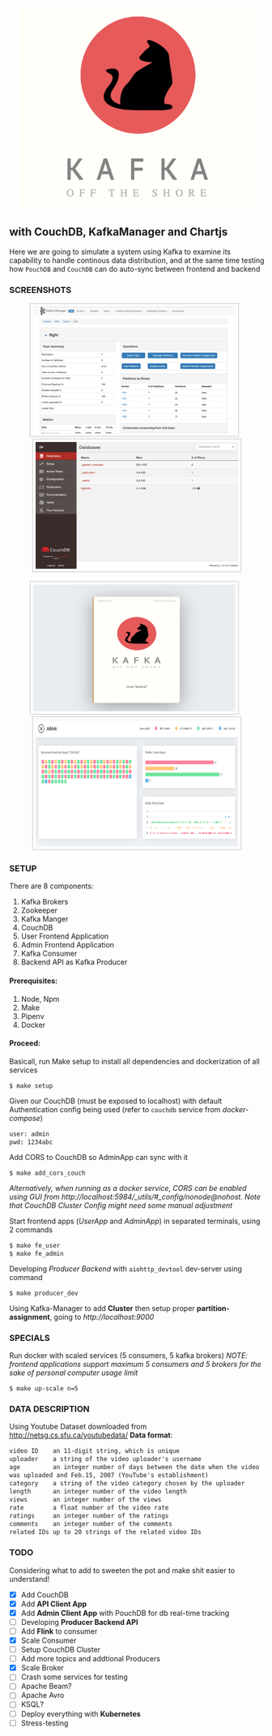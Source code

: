 <p align="center">
  <img width="460" height="400" src="./docs/head_ss.png">
</p>

## with CouchDB, KafkaManager and Chartjs
Here we are going to simulate a system using Kafka to examine its capability to handle continous data distribution, and at the
same time testing how `PouchDB` and `CouchDB` can do auto-sync between frontend and backend

### SCREENSHOTS
<p align="center">
  <img src="/docs/kafka_ss.png" width="400" height="250" style="margin-right:10px;border:solid 2px #ddd;padding:5px;"/>
  <img src="/docs/db_ss.png" width="400" height="250" style="border:solid 2px #ddd;padding:5px;"/>
</p>

<p align="center">
  <img src="/docs/user_ss.png" width="400" height="250" style="margin-right:10px;border:solid 2px #ddd;padding:5px;"/>
  <img src="/docs/admin_ss.png" width="400" height="250" style="border:solid 2px #ddd;padding:5px;"/>
</p>


### SETUP
There are 8 components:
1. Kafka Brokers
2. Zookeeper
3. Kafka Manger
4. CouchDB
5. User Frontend Application
6. Admin Frontend Application
7. Kafka Consumer
8. Backend API as Kafka Producer


#### Prerequisites:
1. Node, Npm
2. Make
3. Pipenv
4. Docker



#### Proceed:

Basicall, run Make setup to install all dependencies and dockerization of all services
``` shell
$ make setup
```

Given our CouchDB (must be exposed to localhost) with default Authentication config being used (refer to `couchdb`
service from *docker-compose*)
``` text
user: admin
pwd: 1234abc
```

Add CORS to CouchDB so AdminApp can sync with it

``` shell
$ make add_cors_couch
```
*Alternatively, when running as a docker service, CORS can be enabled using GUI from
http://localhost:5984/_utils/#_config/nonode@nohost. Note that CouchDB Cluster Config might need some manual adjustment*

Start frontend apps (*UserApp* and *AdminApp*) in separated terminals, using 2 commands

``` shell
$ make fe_user
$ make fe_admin
```

Developing *Producer Backend* with `aiohttp_devtool` dev-server using command

``` shell
$ make producer_dev
```

Using Kafka-Manager to add **Cluster** then setup proper **partition-assignment**, going to *http://localhost:9000*

### SPECIALS
Run docker with scaled services (5 consumers, 5 kafka brokers)
*NOTE: frontend applications support maximum 5 consumers and 5 brokers for the sake of personal computer usage limit*

``` shell
$ make up-scale n=5
```

### DATA DESCRIPTION
Using Youtube Dataset downloaded from http://netsg.cs.sfu.ca/youtubedata/
**Data format**:

```
video ID	an 11-digit string, which is unique
uploader	a string of the video uploader's username
age         an integer number of days between the date when the video was uploaded and Feb.15, 2007 (YouTube's establishment)
category	a string of the video category chosen by the uploader
length      an integer number of the video length
views       an integer number of the views
rate        a float number of the video rate
ratings     an integer number of the ratings
comments	an integer number of the comments
related IDs	up to 20 strings of the related video IDs
```

### TODO
Considering what to add to sweeten the pot and make shit easier to understand!

- [x] Add CouchDB
- [x] Add **API Client App**
- [x] Add **Admin Client App** with PouchDB for db real-time tracking
- [ ] Developing **Producer Backend API**
- [ ] Add **Flink** to consumer
- [x] Scale Consumer
- [ ] Setup CouchDB Cluster
- [ ] Add more topics and addtional Producers
- [x] Scale Broker
- [ ] Crash some services for testing
- [ ] Apache Beam?
- [ ] Apache Avro
- [ ] KSQL?
- [ ] Deploy everything with **Kubernetes**
- [ ] Stress-testing
